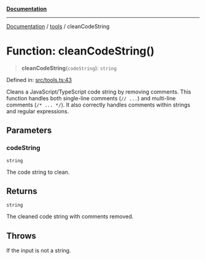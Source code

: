 [**Documentation**](../../README.md)

***

[Documentation](../../README.md) / [tools](../README.md) / cleanCodeString

# Function: cleanCodeString()

> **cleanCodeString**(`codeString`): `string`

Defined in: [src/tools.ts:43](https://github.com/Christian-Me/folder-to-tags-plugin/blob/1b47fd7d007d2f33409aeb5e2ff62bca31adb1cf/src/tools.ts#L43)

Cleans a JavaScript/TypeScript code string by removing comments.
This function handles both single-line comments (`// ...`) and
multi-line comments (`/* ... */`). It also correctly handles
comments within strings and regular expressions.

## Parameters

### codeString

`string`

The code string to clean.

## Returns

`string`

The cleaned code string with comments removed.

## Throws

If the input is not a string.
